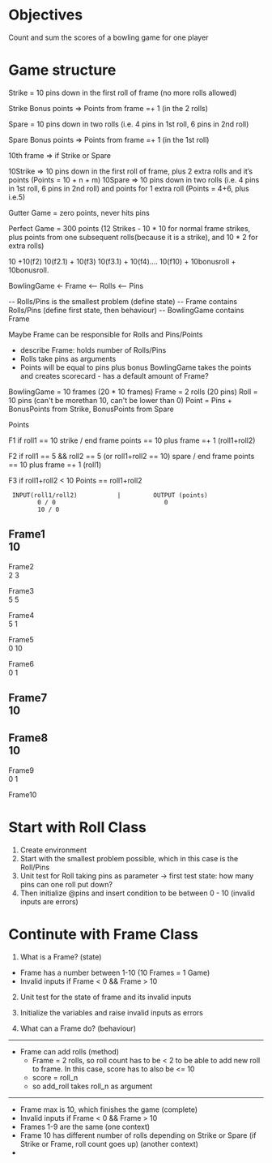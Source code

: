 
# Objectives
Count and sum the scores of a bowling game for one player

# Game structure
Strike = 10 pins down in the first roll of frame (no more rolls allowed)

Strike Bonus points => Points from frame =+ 1 (in the 2 rolls)

Spare = 10 pins down in two rolls (i.e. 4 pins in 1st roll, 6 pins in 2nd roll)

Spare Bonus points => Points from frame =+ 1 (in the 1st roll)

10th frame => if Strike or Spare

10Strike => 10 pins down in the first roll of frame, plus 2 extra rolls and it’s points (Points = 10 + n + m)
10Spare => 10 pins down in two rolls (i.e. 4 pins in 1st roll, 6 pins in 2nd roll) and points for 1 extra  roll (Points = 4+6, plus i.e.5)

Gutter Game = zero points, never hits pins

Perfect Game = 300 points (12 Strikes - 10 * 10 for normal frame strikes, plus points from one subsequent rolls(because it is a strike),  and 10 * 2 for extra rolls)

10 +10(f2)
10(f2.1) + 10(f3)
10(f3.1) + 10(f4)…. 10(f10) + 10bonusroll + 10bonusroll.






BowlingGame <- Frame <-- Rolls <-- Pins

-- Rolls/Pins is the smallest problem (define state)
-- Frame contains Rolls/Pins (define first state, then behaviour)
-- BowlingGame contains Frame

Maybe Frame can be responsible for Rolls and Pins/Points
- describe Frame: holds number of Rolls/Pins
- Rolls take pins as arguments
- Points will be equal to pins plus bonus
BowlingGame takes the points and creates scorecard - has a default amount of Frame?

BowlingGame = 10 frames (20 * 10 frames)
Frame = 2 rolls (20 pins)
Roll = 10 pins (can't be morethan 10, can't be lower than 0)
Point = Pins + BonusPoints from Strike, BonusPoints from Spare

Points

F1
if roll1 == 10
strike /  end frame
points == 10 plus frame =+ 1 (roll1+roll2)

F2
if roll1 == 5 && roll2 == 5 (or roll1+roll2 == 10)
spare / end frame
points == 10 plus frame =+ 1 (roll1)

F3
if roll1+roll2 < 10
Points == roll1+roll2


     INPUT(roll1/roll2)           |         OUTPUT (points)
            0 / 0                              0
            10 / 0

Frame1  
10
-

Frame2  
2
3

Frame3  
5
5

Frame4  
5
1

Frame5  
0
10

Frame6  
0
1

Frame7  
10
-

Frame8  
10
-

Frame9  
0
1

Frame10
  


# Start with Roll Class 
1. Create environment
2. Start with the smallest problem possible, which in this case is the Roll/Pins
3. Unit test for Roll taking pins as parameter -> first test state: how many pins can one roll put down?
4. Then initialize @pins and insert condition to be between 0 - 10 (invalid inputs are errors)

# Continute with Frame Class
1. What is a Frame? (state)
 - Frame has a number between 1-10 (10 Frames = 1 Game)
 - Invalid inputs if Frame < 0 && Frame > 10
 
 
2. Unit test for the state of frame and its invalid inputs
3. Initialize the variables and raise invalid inputs as errors

4. What can a Frame do? (behaviour)
-------
 - Frame can add rolls (method)
   - Frame = 2 rolls, so roll count has to be < 2 to be able to add new roll to frame. In this case, score has to also be <= 10
   - score = roll_n
   - so add_roll takes roll_n as argument
-------
 - Frame max is 10, which finishes the game (complete)
 - Invalid inputs if Frame < 0 && Frame > 10
 - Frames 1-9 are the same (one context)
 - Frame 10 has different number of rolls depending on Strike or Spare (if Strike or Frame, roll count goes up) (another context)
 - 











